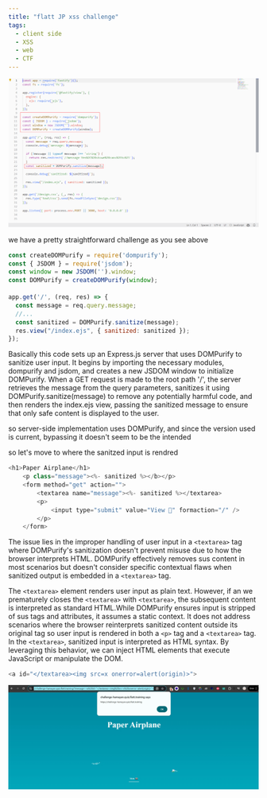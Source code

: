 ```yaml
---
title: "flatt JP xss challenge"
tags:
  - client side
  - XSS
  - web
  - CTF 
---
```

![alt text](../ctf-web/images/flattsrc.png)

we have a pretty straightforward  challenge as you see above 

```jsx
const createDOMPurify = require('dompurify');
const { JSDOM } = require('jsdom');
const window = new JSDOM('').window;
const DOMPurify = createDOMPurify(window);

app.get('/', (req, res) => {
  const message = req.query.message;
  //...
  const sanitized = DOMPurify.sanitize(message);
  res.view("/index.ejs", { sanitized: sanitized });
});
```

Basically this code sets up an Express.js server that uses DOMPurify to sanitize user input. It begins by importing the necessary modules, dompurify and jsdom, and creates a new JSDOM window to initialize DOMPurify. When a GET request is made to the root path '/', the server retrieves the message from the query parameters, sanitizes it using DOMPurify.sanitize(message) to remove any potentially harmful code, and then renders the index.ejs view, passing the sanitized message to ensure that only safe content is displayed to the user.

so server-side implementation uses DOMPurify, and since the version used is current, bypassing it doesn't seem to be the intended 

so let's move to where the sanitzed input is rendred 

```js
<h1>Paper Airplane</h1>
    <p class="message"><%- sanitized %></b></p>
    <form method="get" action="">
        <textarea name="message"><%- sanitized %></textarea>
        <p>
            <input type="submit" value="View 👀" formaction="/" />
        </p>
    </form>
```

The issue lies in the improper handling of user input in a `<textarea>` tag where DOMPurify's sanitization doesn't prevent misuse due to how the browser interprets HTML. DOMPurify effectively removes sus content in most scenarios but doesn't consider specific contextual flaws when sanitized output is embedded in a `<textarea>` tag.

The `<textarea>` element renders user input as plain text. However, if an we prematurely closes the `<textarea>` with `<textarea>`, the subsequent content is interpreted as standard HTML.While DOMPurify ensures input is stripped of sus tags and attributes, it assumes a static context. It does not address scenarios where the browser reinterprets sanitized content outside its original tag so user input is rendered in both a `<p>` tag and a `<textarea>` tag. In the `<textarea>`, sanitized input is interpreted as HTML syntax. By leveraging this behavior, we can inject HTML elements that execute JavaScript or manipulate the DOM.

```js
<a id="</textarea><img src=x onerror=alert(origin)>">
```



![alt text](../ctf-web/images/flattjp.png)